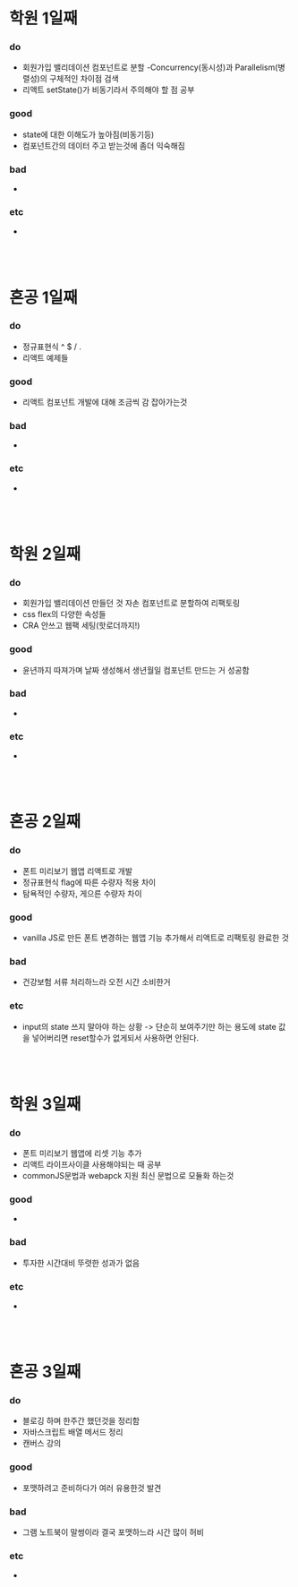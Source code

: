 
# 학원 1일째 
### do
- 회원가입 밸리데이션 컴포넌트로 분할
-Concurrency(동시성)과 Parallelism(병렬성)의 구체적인 차이점 검색
- 리액트 setState()가 비동기라서 주의해야 할 점 공부

### good
- state에 대한 이해도가 높아짐(비동기등)
- 컴포넌트간의 데이터 주고 받는것에 좀더 익숙해짐

### bad
- 

### etc
-

<br /><br />
 
# 혼공 1일째 
### do
- 정규표현식 ^ $ / . 
- 리액트 예제들

### good
- 리액트 컴포넌트 개발에 대해 조금씩 감 잡아가는것

### bad
- 

### etc
-

<br /><br />

# 학원 2일째
### do
- 회원가입 밸리데이션 만들던 것 자손 컴포넌트로 분할하여 리팩토링
- css flex의 다양한 속성들
- CRA 안쓰고 웹팩 세팅(핫로더까지!)

### good
- 윤년까지 따져가며 날짜 생성해서 생년월일 컴포넌트 만드는 거 성공함

### bad
- 

### etc
-

<br /><br />

# 혼공 2일째 
### do
- 폰트 미리보기 웹앱 리액트로 개발
- 정규표현식 flag에 따른 수량자 적용 차이
- 탐욕적인 수량자, 게으른 수량자 차이

### good
- vanilla JS로 만든 폰트 변경하는 웹앱 기능 추가해서 리액트로 리팩토링 완료한 것

### bad
- 건강보험 서류 처리하느라 오전 시간 소비한거

### etc
- input의 state 쓰지 말아야 하는 상황 -> 단순히 보여주기만 하는 용도에 state 값을 넣어버리면 reset할수가 없게되서 사용하면 안된다.

<br /><br />

# 학원 3일째 
### do
- 폰트 미리보기 웹앱에 리셋 기능 추가
- 리액트 라이프사이클 사용해야되는 때 공부
- commonJS문법과 webapck 지원 최신 문법으로 모듈화 하는것

### good
-

### bad
- 투자한 시간대비 뚜렷한 성과가 없음

### etc
- 

<br /><br />

# 혼공 3일째 
### do
- 블로깅 하며 한주간 했던것을 정리함 
- 자바스크립트 배열 메서드 정리
- 캔버스 강의

### good
- 포맷하려고 준비하다가 여러 유용한것 발견

### bad
- 그램 노트북이 말썽이라 결국 포맷하느라 시간 많이 허비

### etc
- 
<br /><br />